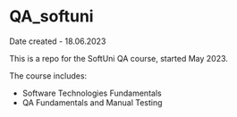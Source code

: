 # QA_softuni
Date created - 18.06.2023

This is a repo for the SoftUni QA course, started May 2023.

The course includes:
  - Software Technologies Fundamentals
  - QA Fundamentals and Manual Testing
